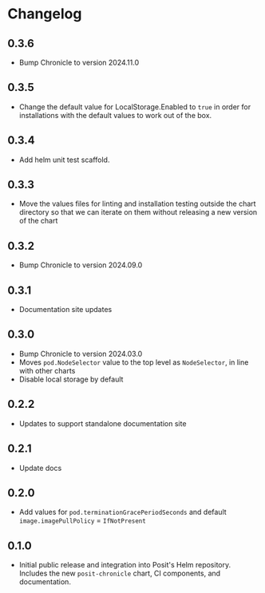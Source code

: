 # Changelog

## 0.3.6

- Bump Chronicle to version 2024.11.0

## 0.3.5

- Change the default value for LocalStorage.Enabled to `true` in order for installations with the default values to work out of the box.

## 0.3.4

- Add helm unit test scaffold.

## 0.3.3

- Move the values files for linting and installation testing outside the chart directory so that we can iterate on them without releasing a new version of the chart

## 0.3.2

- Bump Chronicle to version 2024.09.0

## 0.3.1

- Documentation site updates

## 0.3.0

- Bump Chronicle to version 2024.03.0
- Moves `pod.NodeSelector` value to the top level as `NodeSelector`, in line with other charts
- Disable local storage by default

## 0.2.2

- Updates to support standalone documentation site

## 0.2.1

- Update docs

## 0.2.0

- Add values for `pod.terminationGracePeriodSeconds` and default `image.imagePullPolicy` = `IfNotPresent`

## 0.1.0

- Initial public release and integration into Posit's Helm repository. Includes
  the new `posit-chronicle` chart, CI components, and documentation.
